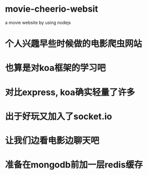 # movie-cheerio-websit
a movie website by using nodejs

# 个人兴趣早些时候做的电影爬虫网站
# 也算是对koa框架的学习吧
# 对比express, koa确实轻量了许多
# 出于好玩又加入了socket.io
# 让我们边看电影边聊天吧
# 准备在mongodb前加一层redis缓存